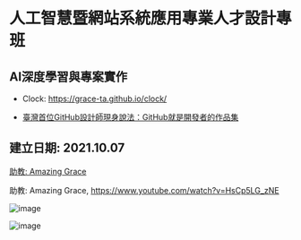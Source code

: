 # 人工智慧暨網站系統應用專業人才設計專班

## AI深度學習與專案實作

* Clock: https://grace-ta.github.io/clock/

* [臺灣首位GitHub設計師現身說法：GitHub就是開發者的作品集](https://www.ithome.com.tw/news/95284)

## 建立日期: 2021.10.07

[助教: Amazing Grace](https://www.youtube.com/watch?v=HsCp5LG_zNE)

助教: Amazing Grace, https://www.youtube.com/watch?v=HsCp5LG_zNE

![image](https://user-images.githubusercontent.com/89304181/136153131-edc3e8b1-313e-4071-8c2d-473cfe1b7209.png)

![image](https://user-images.githubusercontent.com/89304181/136304985-7ec94735-4072-4e57-b269-50ec2f8264ee.png)




